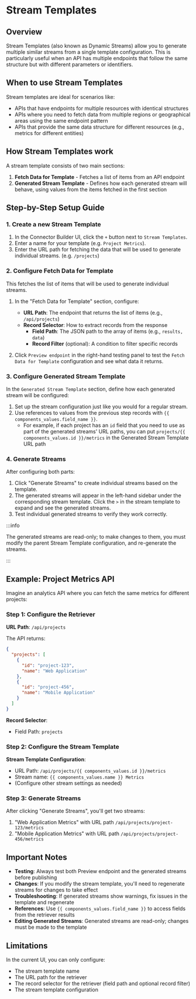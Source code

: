 # Stream Templates

## Overview

Stream Templates (also known as Dynamic Streams) allow you to generate multiple similar streams from a single template configuration. This is particularly useful when an API has multiple endpoints that follow the same structure but with different parameters or identifiers.

## When to use Stream Templates

Stream templates are ideal for scenarios like:

- APIs that have endpoints for multiple resources with identical structures
- APIs where you need to fetch data from multiple regions or geographical areas using the same endpoint pattern
- APIs that provide the same data structure for different resources (e.g., metrics for different entities)

## How Stream Templates work

A stream template consists of two main sections:

1. **Fetch Data for Template** - Fetches a list of items from an API endpoint
2. **Generated Stream Template** - Defines how each generated stream will behave, using values from the items fetched in the first section

## Step-by-Step Setup Guide

### 1. Create a new Stream Template

1. In the Connector Builder UI, click the `+` button next to `Stream Templates`.
2. Enter a name for your template (e.g. `Project Metrics`).
3. Enter the URL path for fetching the data that will be used to generate individual streams. (e.g. `/projects`)

### 2. Configure Fetch Data for Template

This fetches the list of items that will be used to generate individual streams.

1. In the "Fetch Data for Template" section, configure:
   - **URL Path**: The endpoint that returns the list of items (e.g., `/api/projects`)
   - **Record Selector**: How to extract records from the response
     - **Field Path**: The JSON path to the array of items (e.g., `results, data`)
     - **Record Filter** (optional): A condition to filter specific records

2. Click `Preview endpoint` in the right-hand testing panel to test the `Fetch Data for Template` configuration and see what data it returns.

### 3. Configure Generated Stream Template

In the `Generated Stream Template` section, define how each generated stream will be configured:

1. Set up the stream configuration just like you would for a regular stream.
2. Use references to values from the previous step records with `{{ components_values.field_name }}`.
   - For example, if each project has an `id` field that you need to use as part of the generated streams' URL paths, you can put `projects/{{ components_values.id }}/metrics` in the Generated Stream Template URL path

### 4. Generate Streams

After configuring both parts:

1. Click "Generate Streams" to create individual streams based on the template.
2. The generated streams will appear in the left-hand sidebar under the corresponding stream template. Click the `>` in the stream template to expand and see the generated streams.
3. Test individual generated streams to verify they work correctly.

:::info

The generated streams are read-only; to make changes to them, you must modify the parent Stream Template configuration, and re-generate the streams.

:::

## Example: Project Metrics API

Imagine an analytics API where you can fetch the same metrics for different projects:

### Step 1: Configure the Retriever

**URL Path**: `/api/projects`

The API returns:
```json
{
  "projects": [
    {
      "id": "project-123",
      "name": "Web Application"
    },
    {
      "id": "project-456",
      "name": "Mobile Application"
    }
  ]
}
```

**Record Selector**:
- Field Path: `projects`

### Step 2: Configure the Stream Template

**Stream Template Configuration**:
- URL Path: `/api/projects/{{ components_values.id }}/metrics`
- Stream name: `{{ components_values.name }} Metrics`
- (Configure other stream settings as needed)

### Step 3: Generate Streams

After clicking "Generate Streams", you'll get two streams:
1. "Web Application Metrics" with URL path `/api/projects/project-123/metrics`
2. "Mobile Application Metrics" with URL path `/api/projects/project-456/metrics`

## Important Notes

- **Testing**: Always test both Preview endpoint and the generated streams before publishing
- **Changes**: If you modify the stream template, you'll need to regenerate streams for changes to take effect
- **Troubleshooting**: If generated streams show warnings, fix issues in the template and regenerate
- **References**: Use `{{ components_values.field_name }}` to access fields from the retriever results
- **Editing Generated Streams**: Generated streams are read-only; changes must be made to the template

## Limitations

In the current UI, you can only configure:
- The stream template name
- The URL path for the retriever
- The record selector for the retriever (field path and optional record filter)
- The stream template configuration

